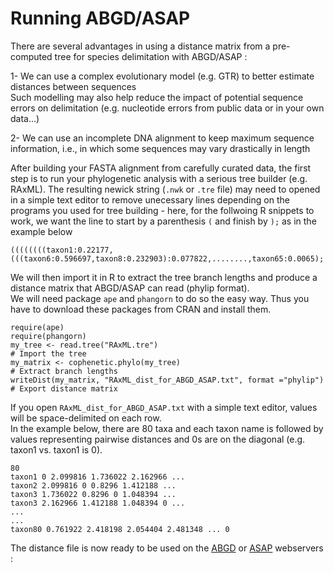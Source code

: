 # Running ABGD/ASAP

There are several advantages in using a distance matrix from a pre-computed tree for species delimitation with ABGD/ASAP :<br/>

1- We can use a complex evolutionary model (e.g. GTR) to better estimate distances between sequences<br/>
Such modelling may also help reduce the impact of potential sequence errors on delimitation (e.g. nucleotide errors from public data or in your own data...)

2- We can use an incomplete DNA alignment to keep maximum sequence information, i.e., in which some sequences may vary drastically in length

After building your FASTA alignment from carefully curated data, the first step is to run your phylogenetic analysis with a serious tree builder (e.g. RAxML). The resulting newick string (```.nwk``` or ```.tre``` file) may need to opened in a simple text editor to remove unecessary lines depending on the programs you used for tree building - here, for the follwoing R snippets to work, we want the line to start by a parenthesis ```(``` and finish by ```);``` as in the example below

```
((((((((taxon1:0.22177,(((taxon6:0.596697,taxon8:0.232903):0.077822,........,taxon65:0.0065);
```

We will then import it in R to extract the tree branch lengths and produce a distance matrix that ABGD/ASAP can read (phylip format).<br/>
We will need package ```ape``` and ```phangorn``` to do so the easy way. Thus you have to download these packages from CRAN and install them.
 
```
require(ape)
require(phangorn)
my_tree <- read.tree("RAxML.tre")                                        # Import the tree
my_matrix <- cophenetic.phylo(my_tree)                                   # Extract branch lengths
writeDist(my_matrix, "RAxML_dist_for_ABGD_ASAP.txt", format ="phylip")   # Export distance matrix
```

If you open ```RAxML_dist_for_ABGD_ASAP.txt``` with a simple text editor, values will be space-delimited on each row.<br/>
In the example below, there are 80 taxa and each taxon name is followed by values representing pairwise distances and 0s are on the diagonal (e.g. taxon1 vs. taxon1 is 0).<br/>

```
80 
taxon1 0 2.099816 1.736022 2.162966 ...
taxon2 2.099816 0 0.8296 1.412188 ...
taxon3 1.736022 0.8296 0 1.048394 ...
taxon3 2.162966 1.412188 1.048394 0 ...
...
...
taxon80 0.761922 2.418198 2.054404 2.481348 ... 0
```
The distance file is now ready to be used on the [ABGD](https://bioinfo.mnhn.fr/abi/public/abgd/abgdweb.html) or [ASAP](https://bioinfo.mnhn.fr/abi/public/asap/asapweb.html) webservers :<br/>

